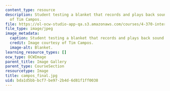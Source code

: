 ```yaml
---
content_type: resource
description: Student testing a blanket that records and plays back sound. Image courtesy
  of Tim Campos.
file: https://ol-ocw-studio-app-qa.s3.amazonaws.com/courses/4-370-interrogative-design-workshop-fall-2005/bda1d5bbbcf7be972b4d6d81f1ff0038_campos_final.jpg
file_type: image/jpeg
image_metadata:
  caption: Student testing a blanket that records and plays back sound.
  credit: Image courtesy of Tim Campos.
  image-alt: Blanket.
learning_resource_types: []
ocw_type: OCWImage
parent_title: Image Gallery
parent_type: CourseSection
resourcetype: Image
title: campos_final.jpg
uid: bda1d5bb-bcf7-be97-2b4d-6d81f1ff0038
---
```

